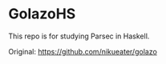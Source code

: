 # GolazoHS

This repo is for studying Parsec in Haskell.

Original: <https://github.com/nikueater/golazo>
